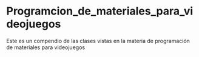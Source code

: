 # Programcion_de_materiales_para_videojuegos
Este es un compendio de las clases vistas en la materia de programación de materiales para videojuegos
